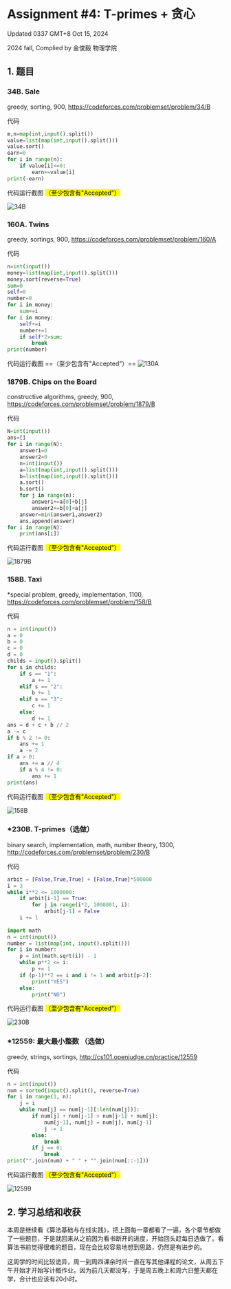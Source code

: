 # Assignment #4: T-primes + 贪心

Updated 0337 GMT+8 Oct 15, 2024

2024 fall, Complied by 金俊毅 物理学院


## 1. 题目

### 34B. Sale

greedy, sorting, 900, https://codeforces.com/problemset/problem/34/B

代码

```python
m,n=map(int,input().split())
value=list(map(int,input().split()))
value.sort()
earn=0
for i in range(n):
    if value[i]<=0:
        earn+=value[i]
print(-earn)

```
代码运行截图 <mark>（至少包含有"Accepted"）</mark>

![34B](1.png)



### 160A. Twins

greedy, sortings, 900, https://codeforces.com/problemset/problem/160/A

代码

```python
n=int(input())
money=list(map(int,input().split()))
money.sort(reverse=True)
sum=0
self=0
number=0
for i in money:
    sum+=i
for i in money:
    self+=i
    number+=1
    if self*2>sum:
        break
print(number)
```



代码运行截图 ==（至少包含有"Accepted"）==
![130A](2.png)




### 1879B. Chips on the Board

constructive algorithms, greedy, 900, https://codeforces.com/problemset/problem/1879/B

代码

```python
N=int(input())
ans=[]
for i in range(N):
    answer1=0
    answer2=0
    n=int(input())
    a=list(map(int,input().split()))
    b=list(map(int,input().split()))
    a.sort()
    b.sort()
    for j in range(n):
        answer1+=a[0]+b[j]
        answer2+=b[0]+a[j]
    answer=min(answer1,answer2)
    ans.append(answer)
for i in range(N):
    print(ans[i])

```



代码运行截图 <mark>（至少包含有"Accepted"）</mark>

![1879B](3.png)



### 158B. Taxi

*special problem, greedy, implementation, 1100, https://codeforces.com/problemset/problem/158/B


代码

```python
n = int(input())
a = 0
b = 0
c = 0
d = 0
childs = input().split()
for s in childs:
    if s == "1":
        a += 1
    elif s == "2":
        b += 1
    elif s == "3":
        c += 1
    else:
        d += 1
ans = d + c + b // 2
a -= c
if b % 2 != 0:
    ans += 1
    a -= 2
if a > 0:
    ans += a // 4
    if a % 4 != 0:
        ans += 1
print(ans)
```



代码运行截图 <mark>（至少包含有"Accepted"）</mark>

![158B](4.png)



### *230B. T-primes（选做）

binary search, implementation, math, number theory, 1300, http://codeforces.com/problemset/problem/230/B

代码

```python
arbit = [False,True,True] + [False,True]*500000
i = 3
while i**2 <= 1000000:
    if arbit[i-1] == True:
        for j in range(i*2, 1000001, i):
            arbit[j-1] = False
    i += 1
 
import math
n = int(input())
number = list(map(int, input().split()))
for i in number:
    p = int(math.sqrt(i)) - 1
    while p**2 <= i:
        p += 1
    if (p-1)**2 == i and i != 1 and arbit[p-2]:
        print("YES")
    else:
        print("NO")

```



代码运行截图 <mark>（至少包含有"Accepted"）</mark>

![230B](5.png)



### *12559: 最大最小整数 （选做）

greedy, strings, sortings, http://cs101.openjudge.cn/practice/12559

代码

```python
n = int(input())
num = sorted(input().split(), reverse=True)
for i in range(1, n):
    j = i
    while num[j] == num[j-1][:len(num[j])]:
        if num[j] + num[j-1] > num[j-1] + num[j]:
            num[j-1], num[j] = num[j], num[j-1]
            j -= 1
        else:
            break
        if j == 0:
            break
print("".join(num) + " " + "".join(num[::-1]))
```



代码运行截图 <mark>（至少包含有"Accepted"）</mark>

![12599](6.png)



## 2. 学习总结和收获
本周是继续看《算法基础与在线实践》，把上面每一章都看了一遍，各个章节都做了一些题目，于是就回来从之前因为看书断开的进度，开始回头赶每日选做了。看算法书前觉得很难的题目，现在会比较容易地想到思路，仍然是有进步的。

这周学的时间比较诡异，周一到周四课余时间一直在写其他课程的论文，从周五下午开始才开始写计概作业。因为前几天都没写，于是周五晚上和周六日整天都在学，合计也应该有20小时。





